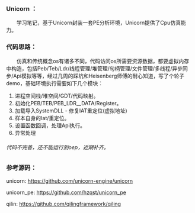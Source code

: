 ### Unicorn ：

&emsp;&emsp;学习笔记，基于Unicorn封装一套PE分析环境，Unicorn提供了Cpu仿真能力。

### 代码思路：

&emsp;&emsp;仿真和传统概念os有诸多不同，代码访问os所需要资源数据，都要虚拟内存中构造，包括Peb/Teb/Ldr/线程管理/堆管理/句柄管理/文件管理/多线程/异步同步/Api模拟等等，经过几周的踩坑和Heisenberg师傅的耐心知道，写了个轮子demo，基础环境执行需要如下几个模块：

1. 进程空间栈/堆空间/GDT/代码映射。
2. 初始化PEB/TEB/PEB_LDR__DATA/Register。
3. 加载导入SystemDLL - 修复IAT重定位(虚拟地址)
4. 样本自身的Iat/重定位。
5. 设置函数回调，处理Api执行。
6. 异常处理

###### 代码不完善，还不能运行到oep，近期补齐。

### 参考源码：

unicorn: https://github.com/unicorn-engine/unicorn

unicorn_pe: https://github.com/hzqst/unicorn_pe

qilin: https://github.com/qilingframework/qiling

